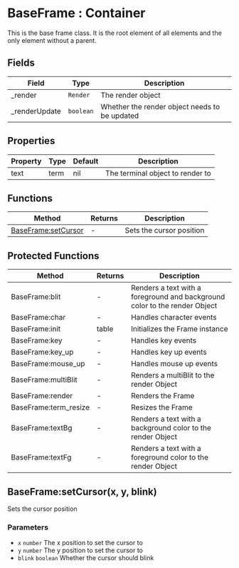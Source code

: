 # BaseFrame : Container
This is the base frame class. It is the root element of all elements and the only element without a parent.

## Fields

|Field|Type|Description|
|---|---|---|
|_render|`Render`|The render object|
|_renderUpdate|`boolean`|Whether the render object needs to be updated|

## Properties

|Property|Type|Default|Description|
|---|---|---|---|
|text|term|nil|The terminal object to render to

## Functions

|Method|Returns|Description|
|---|---|---|
|[BaseFrame:setCursor](#baseframe-setcursor)|-|Sets the cursor position


## Protected Functions

|Method|Returns|Description|
|---|---|---|
|BaseFrame:blit|-|Renders a text with a foreground and background color to the render Object
|BaseFrame:char|-|Handles character events
|BaseFrame:init|table|Initializes the Frame instance
|BaseFrame:key|-|Handles key events
|BaseFrame:key_up|-|Handles key up events
|BaseFrame:mouse_up|-|Handles mouse up events
|BaseFrame:multiBlit|-|Renders a multiBlit to the render Object
|BaseFrame:render|-|Renders the Frame
|BaseFrame:term_resize|-|Resizes the Frame
|BaseFrame:textBg|-|Renders a text with a background color to the render Object
|BaseFrame:textFg|-|Renders a text with a foreground color to the render Object

## BaseFrame:setCursor(x, y, blink)
Sets the cursor position

### Parameters
* `x` `number` The x position to set the cursor to
* `y` `number` The y position to set the cursor to
* `blink` `boolean` Whether the cursor should blink


